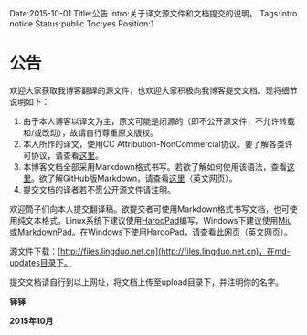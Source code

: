 Date:2015-10-01
Title:公告
intro:关于译文源文件和文档提交的说明。
Tags:intro notice
Status:public
Toc:yes
Position:1

# 公告

欢迎大家获取我博客翻译的源文件，也欢迎大家积极向我博客提交文档。现将细节说明如下：

1.  由于本人博客以译文为主，原文可能是闭源的（即不公开源文件，不允许转载和/或改动），故请自行尊重原文版权。
2.  本人所作的译文，使用CC Attribution-NonCommercial协议。要了解各类许可协议，请查看[这里](http://wowubuntu.com/understanding-copyright-and-licenses.html)。
3.  本博客文档全部采用Markdown格式书写。若欲了解如何使用该语法，查看[这里](http://www.cnblogs.com/hnrainll/p/3514637.html)。欲了解GitHub版Markdown，请查看[这里](https://guides.github.com/features/mastering-markdown/)（英文网页）。
4.  提交文档的译者若不愿公开源文件请注明。

欢迎筒子们向本人提交翻译稿。欲提交者可使用Markdown格式书写文档，也可使用纯文本格式。Linux系统下建议使用[HarooPad](http://pad.haroopress.com/)编写，Windows下建议使用[Miu](http://pan.baidu.com/s/1eQkYL2M)或[MarkdownPad](http://markdownpad.com/)。在Windows下使用HarooPad，请查看[此网页](https://github.com/rhiokim/haroopad/issues/505)（英文网页）。

源文件下载：[http://files.lingduo.net.cn](http://files.lingduo.net.cn)，在md-updates目录下。

提交文档请自行到以上网址，将文档上传至upload目录下，并注明你的名字。

**铎铎**

**2015年10月**